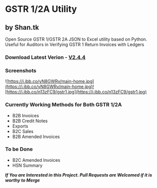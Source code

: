 # GSTR 1/2A Utility

## by Shan.tk

Open Source GSTR 1/GSTR 2A JSON to Excel utility based on Python. Useful for Auditors in Verifying GSTR 1 Return Invoices with Ledgers

### Download Latest Verion - [V2.4.4](https://github.com/tks18/gstr-json-2-excel/releases/download/v2.4.4/Gstr.Utils.exe)

### Screenshots

![https://i.ibb.co/yN8GWRv/main-home.jpg](https://i.ibb.co/yN8GWRv/main-home.jpg)![https://i.ibb.co/n13zFC9/gstr1.jpg](https://i.ibb.co/n13zFC9/gstr1.jpg)

### Currently Working Methods for Both GSTR 1/2A

* B2B Invoices
* B2B Credit Notes
* Exports
* B2C Sales
* B2B Amended Invoices

### To be Done

* B2C Amended Invoices
* HSN Summary

**_If You are Interested in this Project. Pull Requests are Welcomed if it is worthy to Merge_**
